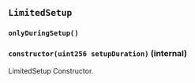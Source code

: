 ## `LimitedSetup`

### `onlyDuringSetup()`

### `constructor(uint256 setupDuration)` (internal)

LimitedSetup Constructor.
